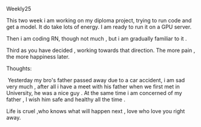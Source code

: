 Weekly25

This two week i am working on my  diploma project, trying to run code and get a model. It do take lots of energy.  I am ready to run it on a GPU server.

Then i am coding RN, though not much , but i am gradually familiar to it .

Third as you have decided , working towards that direction. The more pain , the more happiness later. 

Thoughts:

​		Yesterday my bro's father passed away due to a car accident, i am sad very much , after all i have a meet with his father when we first met in University, he was a nice guy . At the same time i am concerned of my father , I wish him safe and healthy all the time . 

Life is cruel ,who knows what will happen next , love who love you right away.

